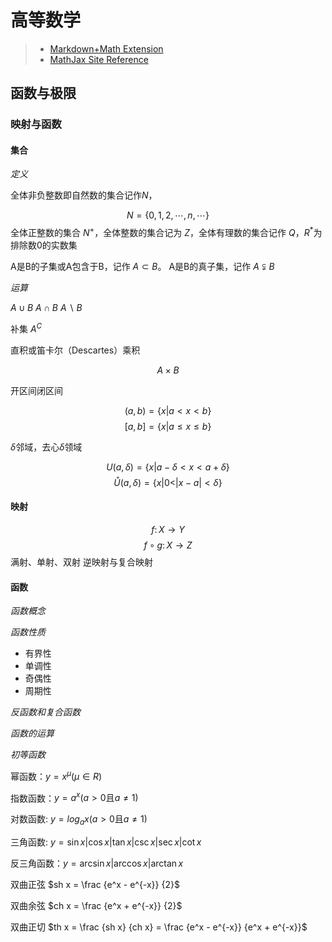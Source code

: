 # 高等数学
> - [Markdown+Math Extension](https://marketplace.visualstudio.com/items?itemName=goessner.mdmath)
> - [MathJax Site Reference](http://www.onemathematicalcat.org/MathJaxDocumentation/TeXSyntax.htm)
## 函数与极限

### 映射与函数

#### 集合
*定义*

全体非负整数即自然数的集合记作$N$，

$$ N = \lbrace 0, 1, 2, \cdots, n, \cdots \rbrace$$
全体正整数的集合 $N^+$，全体整数的集合记为 $Z$，全体有理数的集合记作 $Q$，$R^*$为排除数0的实数集

A是B的子集或A包含于B，记作 $A \subset B$。
A是B的真子集，记作 $A \subsetneqq B$

*运算*

$A \cup B$ $A \cap B$ $A \backslash B$

补集 $A^C$

直积或笛卡尔（Descartes）乘积

$$ A \times B $$

开区间闭区间

$$ (a, b) = \lbrace x |a \lt x \lt b\rbrace$$
$$ [a, b] = \lbrace x | a \leq x \leq b \rbrace$$

$\delta$邻域，去心$\delta$领域

$$ U(a, \delta) = \{ x | a - \delta \lt x \lt a + \delta \}$$
$$ \mathring U (a, \delta) = \{ x | 0 \lt |x-a| \lt \delta \}$$

#### 映射

$$ f \colon X \to Y $$
$$ f \circ g \colon X \to Z$$
满射、单射、双射
逆映射与复合映射

#### 函数

*函数概念*

*函数性质*
- 有界性
- 单调性
- 奇偶性
- 周期性

*反函数和复合函数*

*函数的运算*

*初等函数*

幂函数：$y=x^{\mu}(\mu \in R)$

指数函数：$y=a^x(a \gt 0 \text{且} a \neq 1)$

对数函数: $y = log_a x (a \gt 0 \text{且} a \neq 1)$

三角函数: $y = \sin x | \cos x | \tan x | \csc x | \sec x | \cot x$ 

反三角函数：$y = \arcsin x | \arccos x | \arctan x$ 

双曲正弦 $sh x = \frac {e^x - e^{-x}} {2}$

双曲余弦 $ch x = \frac {e^x + e^{-x}} {2}$ 

双曲正切 $th x = \frac {sh x} {ch x} = \frac {e^x - e^{-x}} {e^x + e^{-x}}$
